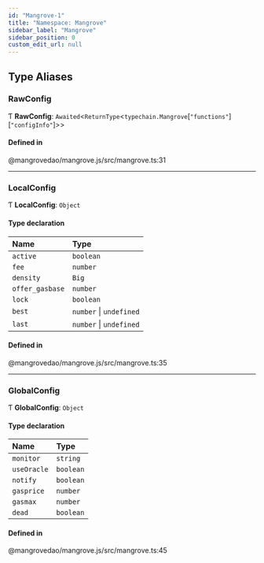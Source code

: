 ```yaml
---
id: "Mangrove-1"
title: "Namespace: Mangrove"
sidebar_label: "Mangrove"
sidebar_position: 0
custom_edit_url: null
---
```


## Type Aliases

### <a id="rawconfig" name="rawconfig"></a> RawConfig

Ƭ **RawConfig**: `Awaited`<`ReturnType`<`typechain.Mangrove`[``"functions"``][``"configInfo"``]\>\>

#### Defined in

@mangrovedao/mangrove.js/src/mangrove.ts:31

___

### <a id="localconfig" name="localconfig"></a> LocalConfig

Ƭ **LocalConfig**: `Object`

#### Type declaration

| Name | Type |
| :------ | :------ |
| `active` | `boolean` |
| `fee` | `number` |
| `density` | `Big` |
| `offer_gasbase` | `number` |
| `lock` | `boolean` |
| `best` | `number` \| `undefined` |
| `last` | `number` \| `undefined` |

#### Defined in

@mangrovedao/mangrove.js/src/mangrove.ts:35

___

### <a id="globalconfig" name="globalconfig"></a> GlobalConfig

Ƭ **GlobalConfig**: `Object`

#### Type declaration

| Name | Type |
| :------ | :------ |
| `monitor` | `string` |
| `useOracle` | `boolean` |
| `notify` | `boolean` |
| `gasprice` | `number` |
| `gasmax` | `number` |
| `dead` | `boolean` |

#### Defined in

@mangrovedao/mangrove.js/src/mangrove.ts:45
